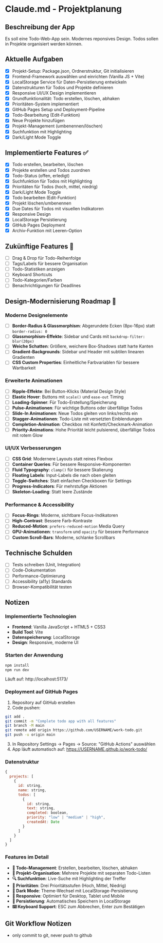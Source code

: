 # Claude.md - Projektplanung

## Beschreibung der App
Es soll eine Todo-Web-App sein.
Modernes reponsives Design.
Todos sollen in Projekte organisiert werden können.

## Aktuelle Aufgaben

- [x] Projekt-Setup: Package.json, Ordnerstruktur, Git initialisieren
- [x] Frontend-Framework auswählen und einrichten (Vanilla JS + Vite)
- [x] LocalStorage Service für Daten-Persistierung entwickeln
- [x] Datenstrukturen für Todos und Projekte definieren
- [x] Responsive UI/UX Design implementieren
- [x] Grundfunktionalität: Todo erstellen, löschen, abhaken
- [x] Prioritäten-System implementiert
- [x] GitHub Pages Setup und Deployment-Pipeline
- [x] Todo-Bearbeitung (Edit-Funktion)
- [x] Neue Projekte hinzufügen
- [x] Projekt-Management (umbenennen/löschen)
- [x] Suchfunktion mit Highlighting
- [x] Dark/Light Mode Toggle

## Implementierte Features ✅

- [x] Todo erstellen, bearbeiten, löschen
- [x] Projekte erstellen und Todos zuordnen
- [x] Todo-Status (offen, erledigt)
- [x] Suchfunktion für Todos mit Highlighting
- [x] Prioritäten für Todos (hoch, mittel, niedrig)
- [x] Dark/Light Mode Toggle
- [x] Todo bearbeiten (Edit-Funktion)
- [x] Projekt löschen/umbenennen
- [x] Due Dates für Todos mit visuellen Indikatoren
- [x] Responsive Design
- [x] LocalStorage Persistierung
- [x] GitHub Pages Deployment
- [x] Archiv-Funktion mit Leeren-Option

## Zukünftige Features 🚀

- [ ] Drag & Drop für Todo-Reihenfolge
- [ ] Tags/Labels für bessere Organisation
- [ ] Todo-Statistiken anzeigen
- [ ] Keyboard Shortcuts
- [ ] Todo-Kategorien/Farben
- [ ] Benachrichtigungen für Deadlines

## Design-Modernisierung Roadmap 🎨

### Moderne Designelemente
- [ ] **Border-Radius & Glassmorphism**: Abgerundete Ecken (8px-16px) statt `border-radius: 0`
- [ ] **Glassmorphism-Effekte**: Sidebar und Cards mit `backdrop-filter: blur(20px)`
- [ ] **Weiche Schatten**: Größere, weichere Box-Shadows statt harte Kanten
- [ ] **Gradient-Backgrounds**: Sidebar und Header mit subtilen linearen Gradienten
- [ ] **CSS Custom Properties**: Einheitliche Farbvariablen für bessere Wartbarkeit

### Erweiterte Animationen
- [ ] **Ripple-Effekte**: Bei Button-Klicks (Material Design Style)
- [ ] **Elastic Hover**: Buttons mit `scale()` und `ease-out` Timing
- [ ] **Loading-Spinner**: Für Todo-Erstellung/Speicherung
- [ ] **Pulse-Animationen**: Für wichtige Buttons oder überfällige Todos
- [ ] **Slide-In Animationen**: Neue Todos gleiten von links/rechts ein
- [ ] **Stagger-Animationen**: Todo-Liste mit versetzten Einblendungen
- [ ] **Completion-Animation**: Checkbox mit Konfetti/Checkmark-Animation
- [ ] **Priority-Animations**: Hohe Priorität leicht pulsierend, überfällige Todos mit rotem Glow

### UI/UX Verbesserungen
- [ ] **CSS Grid**: Modernere Layouts statt reines Flexbox
- [ ] **Container Queries**: Für bessere Responsive-Komponenten
- [ ] **Fluid Typography**: `clamp()` für bessere Skalierung
- [ ] **Floating Labels**: Input-Labels die nach oben gleiten
- [ ] **Toggle-Switches**: Statt einfachen Checkboxen für Settings
- [ ] **Progress-Indicators**: Für mehrstufige Aktionen
- [ ] **Skeleton-Loading**: Statt leere Zustände

### Performance & Accessibility
- [ ] **Focus-Rings**: Moderne, sichtbare Focus-Indikatoren
- [ ] **High-Contrast**: Bessere Farb-Kontraste
- [ ] **Reduced-Motion**: `prefers-reduced-motion` Media Query
- [ ] **GPU-Animationen**: `transform` und `opacity` für bessere Performance
- [ ] **Custom Scroll-Bars**: Moderne, schlanke Scrollbars

## Technische Schulden

- [ ] Tests schreiben (Unit, Integration)
- [ ] Code-Dokumentation
- [ ] Performance-Optimierung
- [ ] Accessibility (a11y) Standards
- [ ] Browser-Kompatibilität testen 

## Notizen

### Implementierte Technologien
- **Frontend**: Vanilla JavaScript + HTML5 + CSS3
- **Build Tool**: Vite
- **Datenspeicherung**: LocalStorage
- **Design**: Responsive, moderne UI

### Starten der Anwendung
```bash
npm install
npm run dev
```
Läuft auf: http://localhost:5173/

### Deployment auf GitHub Pages
1. Repository auf GitHub erstellen
2. Code pushen:
```bash
git add .
git commit -m "Complete todo app with all features"
git branch -M main
git remote add origin https://github.com/USERNAME/work-todo.git
git push -u origin main
```
3. In Repository Settings → Pages → Source: "GitHub Actions" auswählen
4. App läuft automatisch auf: https://USERNAME.github.io/work-todo/

### Datenstruktur
```javascript
{
  projects: [
    {
      id: string,
      name: string,
      todos: [
        {
          id: string,
          text: string,
          completed: boolean,
          priority: "low" | "medium" | "high",
          createdAt: Date
        }
      ]
    }
  ]
}
```

### Features im Detail
- **📝 Todo-Management**: Erstellen, bearbeiten, löschen, abhaken
- **📁 Projekt-Organisation**: Mehrere Projekte mit separaten Todo-Listen
- **🔍 Suchfunktion**: Live-Suche mit Highlighting der Treffer
- **🎯 Prioritäten**: Drei Prioritätsstufen (Hoch, Mittel, Niedrig)
- **🌙 Dark Mode**: Theme-Wechsel mit LocalStorage-Persistierung
- **📱 Responsive**: Optimiert für Desktop, Tablet und Mobile
- **💾 Persistierung**: Automatisches Speichern in LocalStorage
- **⌨️ Keyboard Support**: ESC zum Abbrechen, Enter zum Bestätigen

## Git Workflow Notizen
- only commit to git, never push to github